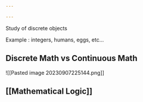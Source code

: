 ```yaml
---

---
```

Study of discrete objects

Example : integers, humans, eggs, etc...

## Discrete Math vs Continuous Math

![[Pasted image 20230907225144.png]]

## [[Mathematical Logic]]
